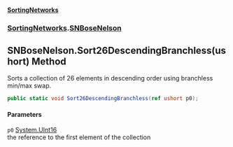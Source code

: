 #### [SortingNetworks](./index.md 'index')
### [SortingNetworks](./SortingNetworks.md 'SortingNetworks').[SNBoseNelson](./SortingNetworks-SNBoseNelson.md 'SortingNetworks.SNBoseNelson')
## SNBoseNelson.Sort26DescendingBranchless(ushort) Method
Sorts a collection of 26 elements in descending order using branchless min/max swap.  
```csharp
public static void Sort26DescendingBranchless(ref ushort p0);
```
#### Parameters
<a name='SortingNetworks-SNBoseNelson-Sort26DescendingBranchless(ushort)-p0'></a>
`p0` [System.UInt16](https://docs.microsoft.com/en-us/dotnet/api/System.UInt16 'System.UInt16')  
the reference to the first element of the collection  
  

